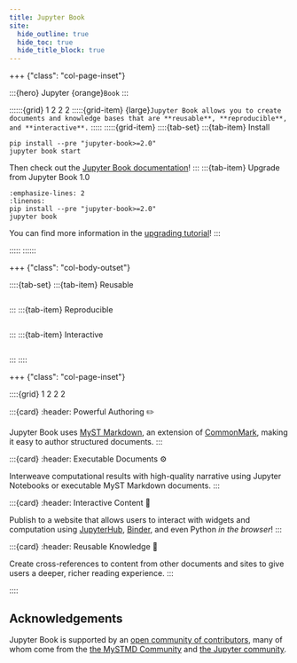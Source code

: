 ```yaml
---
title: Jupyter Book
site:
  hide_outline: true
  hide_toc: true
  hide_title_block: true
---
```


+++ {"class": "col-page-inset"}

:::{hero}
Jupyter {orange}`Book`
:::

::::::{grid} 1 2 2 2
:::::{grid-item}
{large}`Jupyter Book allows you to create documents and knowledge bases that are **reusable**, **reproducible**, and **interactive**.`
:::::
:::::{grid-item}
::::{tab-set}
:::{tab-item} Install

```{code-block} bash
pip install --pre "jupyter-book>=2.0"
jupyter book start
```

Then check out the [Jupyter Book documentation](./start.md)!
:::
:::{tab-item} Upgrade from Jupyter Book 1.0
```{code-block} bash
:emphasize-lines: 2
:linenos:
pip install --pre "jupyter-book>=2.0"
jupyter book
```

You can find more information in the [upgrading tutorial](./upgrade.md)!
:::


:::::
::::::

+++ {"class": "col-body-outset"}

::::{tab-set}
:::{tab-item} Reusable

```{figure} media/videos/reusable.mp4

```

:::
:::{tab-item} Reproducible

```{figure} media/videos/reproducible.mp4

```

:::
:::{tab-item} Interactive

```{figure} media/videos/interactive.mp4

```

:::
::::

+++ {"class": "col-page-inset"}

::::{grid} 1 2 2 2

:::{card}
:header: Powerful Authoring ✏️

Jupyter Book uses [MyST Markdown](https://mystmd.org/spec), an extension of [CommonMark](https://commonmark.org/), making it easy to author structured documents.
:::

:::{card}
:header: Executable Documents ⚙

Interweave computational results with high-quality narrative using Jupyter Notebooks or executable MyST Markdown documents.
:::

:::{card}
:header: Interactive Content 🚀

Publish to a website that allows users to interact with widgets and computation using [JupyterHub](https://jupyterhub.readthedocs.io/), [Binder](https://jupyter.org/binder), and even Python _in the browser_!
:::

:::{card}
:header: Reusable Knowledge 🔎

Create cross-references to content from other documents and sites to give users a deeper, richer reading experience.
:::

::::

## Acknowledgements

Jupyter Book is supported by an [open community of contributors](https://github.com/jupyter-book/jupyter-book/graphs/contributors), many of whom come from the [the MySTMD Community](https://mystmd.org) and [the Jupyter community](https://jupyter.org/community).
